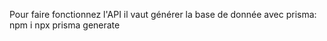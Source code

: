 Pour faire fonctionnez l'API il vaut générer la base de donnée avec prisma: 
npm i
npx prisma generate
